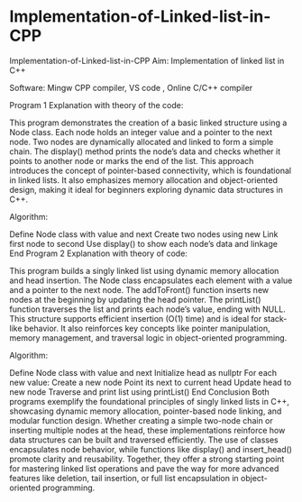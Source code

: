 # Implementation-of-Linked-list-in-CPP
Implementation-of-Linked-list-in-CPP
Aim: Implementation of linked list in C++

Software: Mingw CPP compiler, VS code , Online C/C++ compiler

Program 1
Explanation with theory of the code:

This program demonstrates the creation of a basic linked structure using a Node class. Each node holds an integer value and a pointer to the next node. Two nodes are dynamically allocated and linked to form a simple chain. The display() method prints the node’s data and checks whether it points to another node or marks the end of the list. This approach introduces the concept of pointer-based connectivity, which is foundational in linked lists. It also emphasizes memory allocation and object-oriented design, making it ideal for beginners exploring dynamic data structures in C++.

Algorithm:

Define Node class with value and next
Create two nodes using new
Link first node to second
Use display() to show each node’s data and linkage
End
Program 2
Explanation with theory of code:

This program builds a singly linked list using dynamic memory allocation and head insertion. The Node class encapsulates each element with a value and a pointer to the next node. The addToFront() function inserts new nodes at the beginning by updating the head pointer. The printList() function traverses the list and prints each node’s value, ending with NULL. This structure supports efficient insertion (O(1) time) and is ideal for stack-like behavior. It also reinforces key concepts like pointer manipulation, memory management, and traversal logic in object-oriented programming.

Algorithm:

Define Node class with value and next
Initialize head as nullptr
For each new value:
Create a new node
Point its next to current head
Update head to new node
Traverse and print list using printList()
End
Conclusion
Both programs exemplify the foundational principles of singly linked lists in C++, showcasing dynamic memory allocation, pointer-based node linking, and modular function design. Whether creating a simple two-node chain or inserting multiple nodes at the head, these implementations reinforce how data structures can be built and traversed efficiently. The use of classes encapsulates node behavior, while functions like display() and insert_head() promote clarity and reusability. Together, they offer a strong starting point for mastering linked list operations and pave the way for more advanced features like deletion, tail insertion, or full list encapsulation in object-oriented programming.
